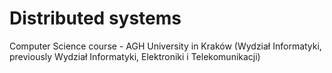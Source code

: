 # Distributed systems
Computer Science course - AGH University in Kraków (Wydział Informatyki, previously Wydział Informatyki, Elektroniki i Telekomunikacji)

